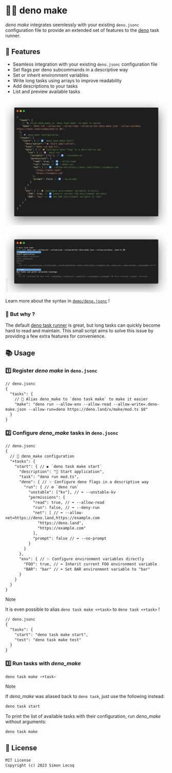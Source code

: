 # 🍳🦕 deno make

_deno make_ integrates seemlessly with your existing `deno.jsonc` configuration file to provide an extended set of
features to the [deno](https://deno.land) task runner.

## 🚀 Features

- Seamless integration with your existing `deno.jsonc` configuration file
- Set flags per deno subcommands in a descriptive way
- Set or inherit environment variables
- Write long tasks using arrays to improve readability
- Add descriptions to your tasks
- List and preview available tasks

![Advanced task configuration](/demo/config.png)

![List available tasks](/demo/list.png)

Learn more about the syntax in [`demo/deno.jsonc`](/demo/deno.jsonc) !

### 💭 But why ?

The default [deno task runner](https://docs.deno.com/runtime/manual/tools/task_runner) is great, but long tasks can
quickly become hard to read and maintain. This small script aims to solve this issue by providing a few extra features
for convenience.

## 📚 Usage

### 1️⃣ Register _deno make_ in `deno.jsonc`

```jsonc
// deno.jsonc
{
  "tasks": {
    // 🔧 Alias deno_make to `deno task make` to make it easier
    "make": "deno run --allow-env --allow-read --allow-write=.deno-make.json --allow-run=deno https://deno.land/x/make/mod.ts $0"
  }
}
```

### 2️⃣ Configure _deno_make_ tasks in `deno.jsonc`

```jsonc
// deno.jsonc
{
  // 🍳 deno_make configuration
  "+tasks": {
    "start": { // ▶️ `deno task make start`
      "description": "🍱 Start application",
      "task": "deno run mod.ts",
      "deno": { // ✨ Configure deno flags in a descriptive way
        "run": { // ⚙️ `deno run`
          "unstable": ["kv"], // ➡️ --unstable-kv
          "permissions": {
            "read": true, // ➡️ --allow-read
            "run": false, // ➡️ --deny-run
            "net": [ // ➡️ --allow-net=https://deno.land,https://example.com
              "https://deno.land",
              "https://example.com"
            ],
            "prompt": false // ➡️ --no-prompt
          }
        }
      },
      "env": { // ✨ Configure environment variables directly
        "FOO": true, // ➡️ Inherit current FOO environment variable
        "BAR": "bar" // ➡️ Set BAR environment variable to "bar"
      }
    }
  }
}
```

<!-- deno-fmt-ignore -->
> [!NOTE]
> It is even possible to alias `deno task make <+task>` to `deno task <+task>` !
>
> ```jsonc
> // deno.jsonc
> {
>   "tasks": {
>     "start": "deno task make start",
>     "test": "deno task make test"
>   }
> }
> ```

### 3️⃣ Run tasks with _deno_make_

```bash
deno task make <+task>
```

<!-- deno-fmt-ignore -->
> [!NOTE]
> If _deno_make_ was aliased back to `deno task`, just use the following instead:
>
> ```bash
> deno task start
> ```

To print the list of available tasks with their configuration, run _deno_make_ without arguments:

```bash
deno task make
```

## 📜 License

```
MIT License
Copyright (c) 2023 Simon Lecoq
```
